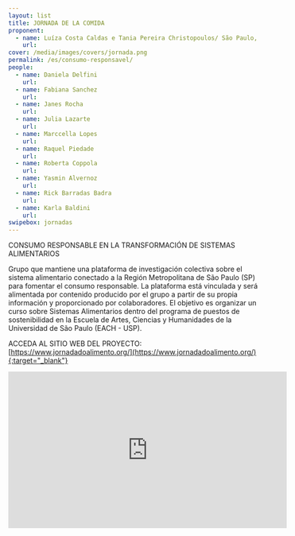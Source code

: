 ```yaml
---
layout: list
title: JORNADA DE LA COMIDA
proponent:
  - name: Luíza Costa Caldas e Tania Pereira Christopoulos/ São Paulo, SP
    url: 
cover: /media/images/covers/jornada.png
permalink: /es/consumo-responsavel/
people:
  - name: Daniela Delfini
    url: 
  - name: Fabiana Sanchez
    url: 
  - name: Janes Rocha
    url: 
  - name: Julia Lazarte
    url: 
  - name: Marccella Lopes
    url: 
  - name: Raquel Piedade
    url: 
  - name: Roberta Coppola
    url: 
  - name: Yasmin Alvernoz
    url: 
  - name: Rick Barradas Badra 
    url:  
  - name: Karla Baldini 
    url: 
swipebox: jornadas
---
```

 
CONSUMO RESPONSABLE EN LA TRANSFORMACIÓN DE SISTEMAS ALIMENTARIOS

Grupo que mantiene una plataforma de investigación colectiva sobre el sistema alimentario conectado a la Región Metropolitana de São Paulo (SP) para fomentar el consumo responsable. La plataforma está vinculada y será alimentada por contenido producido por el grupo a partir de su propia información y proporcionado por colaboradores. El objetivo es organizar un curso sobre Sistemas Alimentarios dentro del programa de puestos de sostenibilidad en la Escuela de Artes, Ciencias y Humanidades de la Universidad de São Paulo (EACH - USP).

ACCEDA AL SITIO WEB DEL PROYECTO: [https://www.jornadadoalimento.org/](https://www.jornadadoalimento.org/){:target="_blank"}


<iframe width="560" height="315" src="https://www.youtube.com/embed/p-Ch8q4iMCM" frameborder="0" allow="accelerometer; autoplay; encrypted-media; gyroscope; picture-in-picture" allowfullscreen></iframe>
